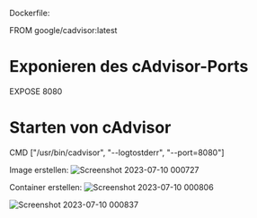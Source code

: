 Dockerfile:

FROM google/cadvisor:latest

# Exponieren des cAdvisor-Ports
EXPOSE 8080

# Starten von cAdvisor
CMD ["/usr/bin/cadvisor", "--logtostderr", "--port=8080"]

Image erstellen:
![Screenshot 2023-07-10 000727](https://github.com/norawrld/M300-Services/assets/87812697/b661a531-571e-4dc5-97d6-d96f05dbfeaa)

Container erstellen:
![Screenshot 2023-07-10 000806](https://github.com/norawrld/M300-Services/assets/87812697/8828b815-fb39-4995-b634-1ed549164da0)


![Screenshot 2023-07-10 000837](https://github.com/norawrld/M300-Services/assets/87812697/7f4f8996-3a42-422f-92c5-2d64c63c649d)

